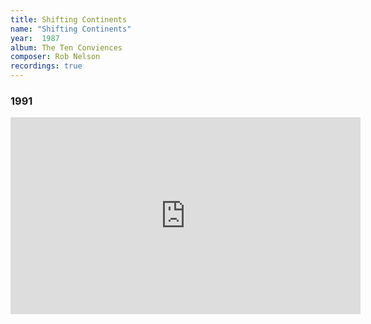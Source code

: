 ```yaml
---
title: Shifting Continents
name: "Shifting Continents"
year:  1987
album: The Ten Conviences
composer: Rob Nelson
recordings: true
---
```


<h3>1991</h3>
<iframe width="560" height="315" src="https://www.youtube.com/embed/sTADZ9-zv7k" frameborder="0" allow="accelerometer; autoplay; encrypted-media; gyroscope; picture-in-picture" allowfullscreen></iframe>

